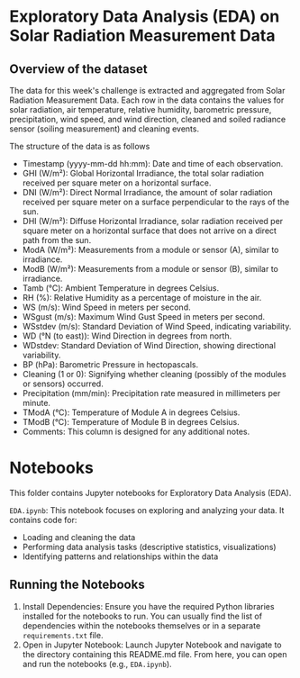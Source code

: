 # Exploratory Data Analysis (EDA) on Solar Radiation Measurement Data

## Overview of the dataset
The data for this week's challenge is extracted and aggregated from Solar Radiation Measurement Data. Each row in the data contains the values for solar radiation, air temperature, relative humidity, barometric pressure, precipitation, wind speed, and wind direction, cleaned and soiled radiance sensor (soiling measurement) and cleaning events.

The structure of the data is as follows
- Timestamp (yyyy-mm-dd hh:mm): Date and time of each observation.
- GHI (W/m²): Global Horizontal Irradiance, the total solar radiation received per square meter on a horizontal surface.
- DNI (W/m²): Direct Normal Irradiance, the amount of solar radiation received per square meter on a surface perpendicular to the rays of the sun.
- DHI (W/m²): Diffuse Horizontal Irradiance, solar radiation received per square meter on a horizontal surface that does not arrive on a direct path from the sun.
- ModA (W/m²): Measurements from a module or sensor (A), similar to irradiance.
- ModB (W/m²): Measurements from a module or sensor (B), similar to irradiance.
- Tamb (°C): Ambient Temperature in degrees Celsius.
- RH (%): Relative Humidity as a percentage of moisture in the air.
- WS (m/s): Wind Speed in meters per second.
- WSgust (m/s): Maximum Wind Gust Speed in meters per second.
- WSstdev (m/s): Standard Deviation of Wind Speed, indicating variability.
- WD (°N (to east)): Wind Direction in degrees from north.
- WDstdev: Standard Deviation of Wind Direction, showing directional variability.
- BP (hPa): Barometric Pressure in hectopascals.
- Cleaning (1 or 0): Signifying whether cleaning (possibly of the modules or sensors) occurred.
- Precipitation (mm/min): Precipitation rate measured in millimeters per minute.
- TModA (°C): Temperature of Module A in degrees Celsius.
- TModB (°C): Temperature of Module B in degrees Celsius.
- Comments: This column is designed for any additional notes.

# Notebooks
This folder contains Jupyter notebooks for Exploratory Data Analysis (EDA).

`EDA.ipynb`: This notebook focuses on exploring and analyzing your data. It contains code for:
- Loading and cleaning the data
- Performing data analysis tasks (descriptive statistics, visualizations)
- Identifying patterns and relationships within the data

## Running the Notebooks

1. Install Dependencies: Ensure you have the required Python libraries installed for the notebooks to run. You can usually find the list of dependencies within the notebooks themselves or in a separate `requirements.txt` file.
2. Open in Jupyter Notebook: Launch Jupyter Notebook and navigate to the directory containing this README.md file. From here, you can open and run the notebooks (e.g., `EDA.ipynb`).
